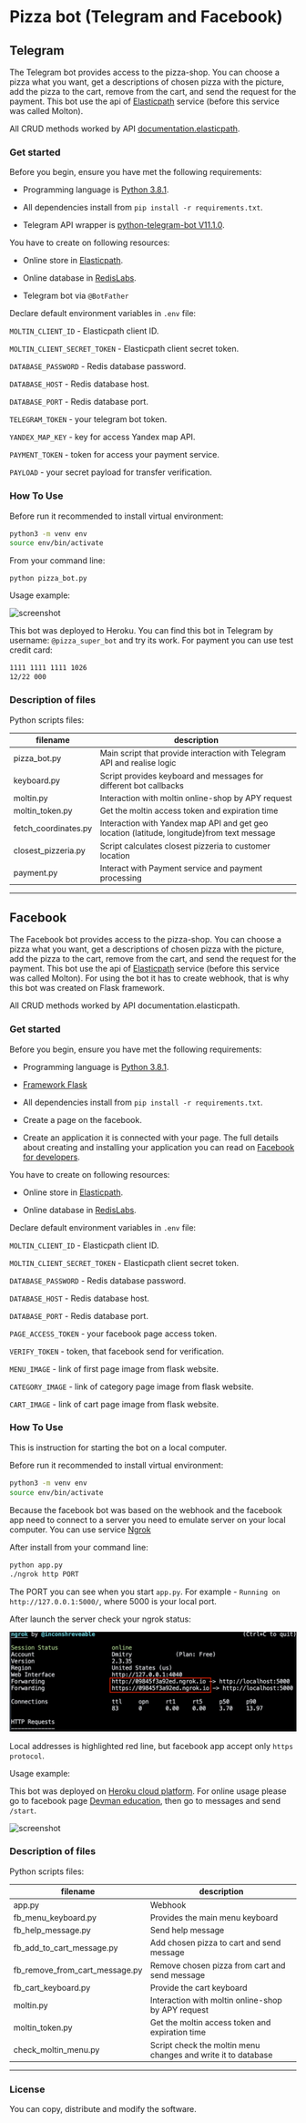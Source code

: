 # Pizza bot (Telegram and Facebook)

## Telegram

The Telegram bot provides access to the pizza-shop. You can choose a pizza what you want, get a descriptions of chosen pizza with the picture, add the pizza to the cart, remove from the cart, and send the request for the payment. This bot use the api of [Elasticpath](https://www.elasticpath.com/) service (before this service was called Molton).

All CRUD methods worked by API [documentation.elasticpath](https://documentation.elasticpath.com/commerce-cloud/docs/api/index.html).

### Get started

Before you begin, ensure you have met the following requirements:

- Programming language is [Python 3.8.1](https://www.python.org/downloads/release/python-381/).

- All dependencies install from `pip install -r requirements.txt`.

- Telegram API wrapper is [python-telegram-bot V11.1.0](https://github.com/python-telegram-bot/python-telegram-bot/tree/v11.1.0).

You have to create on following resources:

- Online store in [Elasticpath](https://www.elasticpath.com/).

- Online database in [RedisLabs](https://redislabs.com).

- Telegram bot via `@BotFather`

Declare default environment variables in `.env` file:

`MOLTIN_CLIENT_ID` - Elasticpath client ID.

`MOLTIN_CLIENT_SECRET_TOKEN` - Elasticpath client secret token.

`DATABASE_PASSWORD` - Redis database password.

`DATABASE_HOST` - Redis database host.

`DATABASE_PORT` - Redis database port.

`TELEGRAM_TOKEN` - your telegram bot token.

`YANDEX_MAP_KEY` - key for access Yandex map API.

`PAYMENT_TOKEN` - token for access your payment service.

`PAYLOAD` - your secret payload for transfer verification.

### How To Use

Before run it recommended to install virtual environment:

```bash
python3 -m venv env
source env/bin/activate
```

From your command line:

```shell
python pizza_bot.py
```

Usage example:

![screenshot](screenshot/pizza_bot.gif)

This bot was deployed to Heroku. You can find this bot in Telegram by username: `@pizza_super_bot` and try its work. For payment you can use test credit card:

```
1111 1111 1111 1026
12/22 000
```

### Description of files

Python scripts files:

| filename | description |
|----------|-----------|
|pizza_bot.py|Main script that provide interaction with Telegram API and realise logic|
|keyboard.py|Script provides keyboard and messages for different bot callbacks|
|moltin.py|Interaction with moltin online-shop by APY request|
|moltin_token.py|Get the moltin access token and expiration time|
|fetch_coordinates.py|Interaction with Yandex map API and get geo location (latitude, longitude)from text message|
|closest_pizzeria.py|Script calculates closest pizzeria to customer location|
|payment.py|Interact with Payment service and payment processing|
---

## Facebook

The Facebook bot provides access to the pizza-shop. You can choose a pizza what you want, get a descriptions of chosen pizza with the picture, add the pizza to the cart, remove from the cart, and send the request for the payment. This bot use the api of [Elasticpath](https://www.elasticpath.com/) service (before this service was called Molton). For using the bot it has to create webhook, that is why this bot was created on Flask framework. 

All CRUD methods worked by API documentation.elasticpath.

### Get started

Before you begin, ensure you have met the following requirements:

- Programming language is [Python 3.8.1](https://www.python.org/downloads/release/python-381/).

- [Framework Flask](https://flask.palletsprojects.com/en/1.1.x/)

- All dependencies install from `pip install -r requirements.txt`.

- Create a page on the facebook.

- Create an application it is connected with your page. The full details  about creating and installing your application you can read on [Facebook for developers](https://developers.facebook.com/apps/).

You have to create on following resources:

- Online store in [Elasticpath](https://www.elasticpath.com/).

- Online database in [RedisLabs](https://redislabs.com).

Declare default environment variables in `.env` file:

`MOLTIN_CLIENT_ID` - Elasticpath client ID.

`MOLTIN_CLIENT_SECRET_TOKEN` - Elasticpath client secret token.

`DATABASE_PASSWORD` - Redis database password.

`DATABASE_HOST` - Redis database host.

`DATABASE_PORT` - Redis database port.

`PAGE_ACCESS_TOKEN` - your facebook page access token.

`VERIFY_TOKEN` - token, that facebook send for verification.

`MENU_IMAGE` - link of first page image from flask website.

`CATEGORY_IMAGE` - link of category page image from flask website.

`CART_IMAGE` - link of cart page image from flask website.

### How To Use

This is instruction for starting the bot on a local computer.

Before run it recommended to install virtual environment:

```bash
python3 -m venv env
source env/bin/activate
```

Because the facebook bot was based on the webhook and the facebook app need to connect to a server you need to emulate server on your local computer. You can use service [Ngrok](https://ngrok.com/download)

After install from your command line:

```bash
python app.py
./ngrok http PORT
```

The PORT you can see when you start `app.py`. For example - `Running on http://127.0.0.1:5000/`, where 5000 is your local port.

After launch the server check your ngrok status:

![ngrok](screenshot/ngrok_status.png)

Local addresses is highlighted red line, but facebook app accept only `https protocol`.

Usage example:

This bot was deployed on [Heroku cloud platform](https://heroku.com). For online usage please go to facebook page [Devman education](https://www.facebook.com/Devman-education-116578710248118/), then go to messages and send `/start`.

![screenshot](screenshot/fb_pizza_bot.gif)

### Description of files

Python scripts files:

| filename | description |
|----------|-----------|
|app.py|Webhook|
|fb_menu_keyboard.py|Provides the main menu keyboard|
|fb_help_message.py|Send help message|
|fb_add_to_cart_message.py|Add chosen pizza to cart and send message|
|fb_remove_from_cart_message.py|Remove chosen pizza from cart and send message|
|fb_cart_keyboard.py|Provide the cart keyboard|
|moltin.py|Interaction with moltin online-shop by APY request|
|moltin_token.py|Get the moltin access token and expiration time|
|check_moltin_menu.py|Script check the moltin menu changes and write it to database|
---

### License

You can copy, distribute and modify the software.
